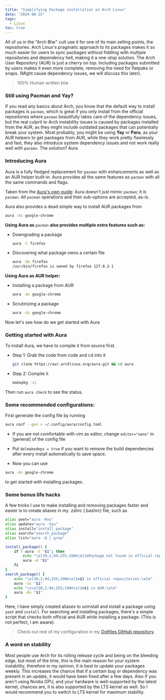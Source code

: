 ```yaml
---
title: "Simplifying Package installation on Arch Linux"
date: "2024-08-25"
tags:
  - Linux
toc: true
---
```


All of us in the "Arch Btw" cult use it for one of its main selling points, the repositories. Arch Linux's pragmatic approach to its packages makes it so much easier for users to sync packages without fiddling with multiple repositories and dependency hell, making it a one-stop solution. The Arch User Repository (AUR) is just a cherry on top. Including packages submitted by users makes it even more complete, removing the need for flatpaks or snaps. (Might cause dependency issues, we will discuss this later).
>100% Human written btw

### Still using Pacman and Yay?

If you read any basics about Arch, you know that the default way to install packages is `pacman`, which is great if you only install from the official repositories where `pacman` beautifully takes care of the dependency issues, but the real culprit to Arch instability issues is caused by packages installed from the AUR, as they might include outdated packages that can potentially break your system. Most probably, you might be using **Yay** or **Paru**, as your AUR helpers to get packages from AUR, while they work pretty flawlessly and fast, they also introduce system dependency issues and not work really well with `pacman`. The solution? Aura

### Introducing Aura

Aura is a fully fledged replacement for `pacman` with enhancements as well as an AUR helper built-in. Aura provides all the same features as `pacman` with all the same commands and flags.

Taken from the [Aura's own guide](https://fosskers.github.io/aura/introduction.html): Aura doesn't just mimic `pacman`; it *is* `pacman`. All `pacman` operations and their sub-options are accepted, as-is.

Aura also provides a dead simple way to install AUR packages from

```bash
aura -As google-chrome
```

**Using Aura as** `pacman` **also provides multiple extra features such as:**

* Downgrading a package

    ```bash
    aura -C firefox
    ```

* Discovering what package owns a certain file

    ```bash
    aura -Qo firefox
    /usr/bin/firefox is owned by firefox 127.0.2-1
    ```


**Using Aura as AUR helper:**

* Installing a package from AUR

    ```bash
    aura -As google-chrome
    ```

* Scrutinizing a package

    ```bash
    aura -Ai google-chrome
    ```


Now let's see how do we get started with Aura

### Getting started with Aura

To install Aura, we have to compile it from source first.

* Step 1: Grab the code from code and cd into it

    ```bash
    git clone https://aur.archlinux.org/aura.git && cd aura
    ```

* Step 2: Compile it

    ```bash
    makepkg -si
    ```


Then run `aura check` to see the status.

### Some recommended configurations:

First generate the config file by running

```bash
aura conf --gen > ~/.config/aura/config.toml
```

* If you are not comfortable with vim as editor, change `editor="nano"` in \[general\] of the config file

* Put `delmakedeps = true` if you want to remove the build dependencies after every install automatically to save space.

* Now you can use


```bash
aura -As google-chrome
```

to get started with installing packages.

### Some bonus life hacks

A few tricks I use to make installing and removing packages faster and easier is to create aliases in my .zshrc (.bashrc) file, such as

```bash
alias yeet="aura -Rns"
alias update="aura -Syu"
alias install="install_package"
alias search="search_package"
alias list="aura -Q | grep"

install_package() {
    if ! aura -S "$1"; then
        echo "\e[38;2;94;255;190m\e[1mPackage not found in official repositories. Trying to install from AUR...\e[m\n"
        aura -A "$1"
    fi
}
search_package() {
    echo "\e[38;2;94;255;190m\e[1m$1 in official repositories:\e[m"
    aura -Ss "$1"
    echo "\n\e[38;2;94;255;190m\e[1m$1 in AUR:\e[m"
    aura -As "$1"
}
```

Here, I have simply created aliases to uninstall and install a package using `yeet` and `install`. For searching and installing packages, there's a simple script that checks both official and AUR while installing a package. (This is not perfect, I am aware).

> Check out rest of my configuration in my [Dotfiles GitHub repository](https://github.com/funinkina/dotfiles).

### A word on stability
Most people use Arch for its rolling release cycle and being on the bleeding edge, but most of the time, this is the main reason for your system instability, therefore in my opinion, it is best to update your packages weekly. This increases the chance that if a certain bug or dependency was present in an update, it would have been fixed after a few days.
Also if you aren't using Nvidia GPU, and your hardware is well-supported by the latest kernel, chances are, it is also supported by the LTS kernel as well. So I would recommend you to switch to LTS kernel for maximum stability.
